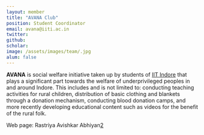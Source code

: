 ```yaml
---
layout: member
title: "AVANA Club"
position: Student Coordinator
email: avana@iiti.ac.in
twitter: 
github: 
scholar: 
image: /assets/images/team/.jpg
alum: false
---
```


**AVANA** is social welfare initiative taken up by students of [IIT Indore][1] that plays a significant part towards the welfare of underprivileged peoples in and around Indore. This includes and is not limited to: conducting teaching activities for rural children, distribution of basic clothing and blankets through a donation mechanism, conducting blood donation camps, and more recently developing educational content such as videos for the benefit of the rural folk. <br/>

Web page: Rastriya Avishkar Abhiyan[2]

[1]: https://iiti.ac.in
[2]: https://iiti.ac.in/

